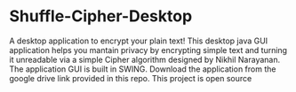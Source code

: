 # Shuffle-Cipher-Desktop
A desktop application to encrypt your plain text!
This desktop java GUI application helps you mantain privacy by encrypting simple text and turning it unreadable via
a simple Cipher algorithm designed by Nikhil Narayanan.
The application GUI is built in SWING.
Download the application from the google drive link provided in this repo.
This project is open source
